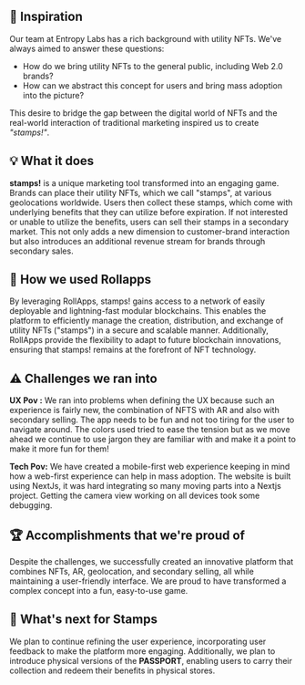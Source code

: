 ## 🌟 Inspiration

Our team at Entropy Labs has a rich background with utility NFTs. We've always aimed to answer these questions:

- How do we bring utility NFTs to the general public, including Web 2.0 brands?
- How can we abstract this concept for users and bring mass adoption into the picture?

This desire to bridge the gap between the digital world of NFTs and the real-world interaction of traditional marketing inspired us to create _"stamps!"_.

## 💡 What it does

**stamps!** is a unique marketing tool transformed into an engaging game. Brands can place their utility NFTs, which we call "stamps", at various geolocations worldwide. Users then collect these stamps, which come with underlying benefits that they can utilize before expiration. If not interested or unable to utilize the benefits, users can sell their stamps in a secondary market. This not only adds a new dimension to customer-brand interaction but also introduces an additional revenue stream for brands through secondary sales.

## 🔧 How we used Rollapps

By leveraging RollApps, stamps! gains access to a network of easily deployable and lightning-fast modular blockchains. This enables the platform to efficiently manage the creation, distribution, and exchange of utility NFTs ("stamps") in a secure and scalable manner. Additionally, RollApps provide the flexibility to adapt to future blockchain innovations, ensuring that stamps! remains at the forefront of NFT technology.

## ⚠️ Challenges we ran into

**UX Pov :**
We ran into problems when defining the UX because such an experience is fairly new, the combination of NFTS with AR and also with secondary selling. The app needs to be fun and not too tiring for the user to navigate around. The colors used tried to ease the tension but as we move ahead we continue to use jargon they are familiar with and make it a point to make it more fun for them!

**Tech Pov:**
We have created a mobile-first web experience keeping in mind how a web-first experience can help in mass adoption. The website is built using NextJs, it was hard integrating so many moving parts into a Nextjs project. Getting the camera view working on all devices took some debugging.

## 🏆 Accomplishments that we're proud of

Despite the challenges, we successfully created an innovative platform that combines NFTs, AR, geolocation, and secondary selling, all while maintaining a user-friendly interface. We are proud to have transformed a complex concept into a fun, easy-to-use game.

## 🔮 What's next for Stamps

We plan to continue refining the user experience, incorporating user feedback to make the platform more engaging. Additionally, we plan to introduce physical versions of the **PASSPORT**, enabling users to carry their collection and redeem their benefits in physical stores.
